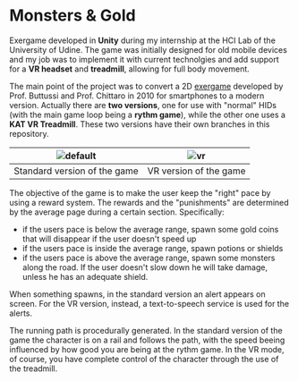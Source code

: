 # Monsters & Gold
Exergame developed in **Unity** during my internship at the HCI Lab of the University of Udine. The game was initially designed for old mobile devices and my job was to implement it with current technolgies and add support for a **VR headset** and **treadmill**, allowing for full body movement.

The main point of the project was to convert a 2D [exergame](http://hcilab.uniud.it/images/stories/publications/2010-09/MonsterAndGoldMobileAdaptiveFitnessGame_IEEEPervasiveComputing2010.pdf) developed by Prof. Buttussi and Prof. Chittaro in 2010 for smartphones to a modern version. Actually there are **two versions**, one for use with "normal" HIDs (with the main game loop being a **rythm game**), while the other one uses a **KAT VR Treadmill**. These two versions have their own branches in this repository.

|![default](https://github.com/user-attachments/assets/853fddda-9053-4929-b053-059aae642fb4)| ![vr](https://github.com/user-attachments/assets/9c1b3071-322e-4d74-9837-a9a31008746e) |
|:-:|:-:|
|Standard version of the game| VR version of the game |

The objective of the game is to make the user keep the "right" pace by using a reward system. The rewards and the "punishments" are determined by the average page during a certain section. Specifically:
* if the users pace is below the average range, spawn some gold coins that will disappear if the user doesn't speed up
* if the users pace is inside the average range, spawn potions or shields
* if the users pace is above the average range, spawn some monsters along the road. If the user doesn't slow down he will take damage, unless he has an adequate shield.

When something spawns, in the standard version an alert appears on screen. For the VR version, instead, a text-to-speech service is used for the alerts.

The running path is procedurally generated. In the standard version of the game the character is on a rail and follows the path, with the speed beeing influenced by how good you are being at the rythm game. In the VR mode, of course, you have complete control of the character through the use of the treadmill.
